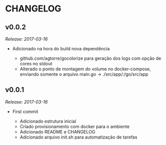 # CHANGELOG

## v0.0.2

_Release: 2017-03-16_

- Adicionado na hora do build nova dependência

    - github.com/agtorre/gocolorize para geração dos logs com opção de cores no stdout
    - Alterado o ponto de montagem do volume no docker-compose,
      enviando somente o arquivo main.go -> ./src/app/:/go/src/app


## v0.0.1

_Release: 2017-03-16_

- First commit

    - Adicionado estrutura inicial
    - Criado provisionamento com docker para o ambiente
    - Adicionado README e CHANGELOG
    - Adicionado arquivo init.sh para automatização de tarefas